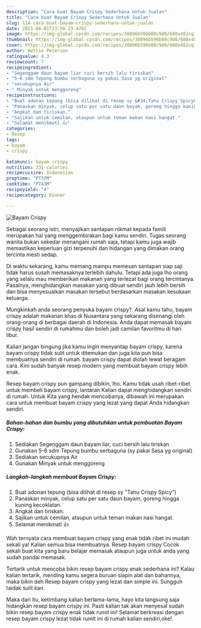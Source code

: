 ```yaml
---
description: "Cara buat Bayam Crispy Sederhana Untuk Jualan"
title: "Cara buat Bayam Crispy Sederhana Untuk Jualan"
slug: 114-cara-buat-bayam-crispy-sederhana-untuk-jualan
date: 2021-06-01T23:50:23.470Z
image: https://img-global.cpcdn.com/recipes/38896b596b08c9d0/680x482cq70/bayam-crispy-foto-resep-utama.jpg
thumbnail: https://img-global.cpcdn.com/recipes/38896b596b08c9d0/680x482cq70/bayam-crispy-foto-resep-utama.jpg
cover: https://img-global.cpcdn.com/recipes/38896b596b08c9d0/680x482cq70/bayam-crispy-foto-resep-utama.jpg
author: Hettie Peterson
ratingvalue: 4.3
reviewcount: 7
recipeingredient:
- "Segenggam daun bayam liar cuci bersih lalu tiriskan"
- "5-6 sdm Tepung bumbu serbaguna sy pakai Sasa yg original"
- "secukupnya Air"
- " Minyak untuk menggoreng"
recipeinstructions:
- "Buat adonan tepung (bisa dilihat di resep sy &#34;Tahu Crispy Spicy&#34;)"
- "Panaskan minyak, celup satu per satu daun bayam, goreng hingga kuning kecoklatan."
- "Angkat dan tiriskan."
- "Sajikan untuk cemilan, ataupun untuk teman makan nasi hangat."
- "Selamat menikmati 👍"
categories:
- Resep
tags:
- bayam
- crispy

katakunci: bayam crispy 
nutrition: 231 calories
recipecuisine: Indonesian
preptime: "PT37M"
cooktime: "PT43M"
recipeyield: "4"
recipecategory: Dinner

---
```



![Bayam Crispy](https://img-global.cpcdn.com/recipes/38896b596b08c9d0/680x482cq70/bayam-crispy-foto-resep-utama.jpg)

Sebagai seorang istri, menyajikan santapan nikmat kepada famili merupakan hal yang menggembirakan bagi kamu sendiri. Tugas seorang  wanita bukan sekedar menangani rumah saja, tetapi kamu juga wajib memastikan keperluan gizi terpenuhi dan hidangan yang dimakan orang tercinta mesti sedap.

Di waktu  sekarang, kamu memang mampu memesan santapan siap saji tidak harus susah memasaknya terlebih dahulu. Tetapi ada juga lho orang yang selalu mau memberikan makanan yang terlezat bagi orang tercintanya. Pasalnya, menghidangkan masakan yang dibuat sendiri jauh lebih bersih dan bisa menyesuaikan masakan tersebut berdasarkan masakan kesukaan keluarga. 



Mungkinkah anda seorang penyuka bayam crispy?. Asal kamu tahu, bayam crispy adalah makanan khas di Nusantara yang sekarang disenangi oleh orang-orang di berbagai daerah di Indonesia. Anda dapat memasak bayam crispy hasil sendiri di rumahmu dan boleh jadi camilan favoritmu di hari libur.

Kalian jangan bingung jika kamu ingin menyantap bayam crispy, karena bayam crispy tidak sulit untuk ditemukan dan juga kita pun bisa membuatnya sendiri di rumah. bayam crispy dapat diolah lewat beragam cara. Kini sudah banyak resep modern yang membuat bayam crispy lebih enak.

Resep bayam crispy pun gampang dibikin, lho. Kamu tidak usah ribet-ribet untuk membeli bayam crispy, lantaran Kalian dapat menghidangkan sendiri di rumah. Untuk Kita yang hendak mencobanya, dibawah ini merupakan cara untuk membuat bayam crispy yang lezat yang dapat Anda hidangkan sendiri.

<!--inarticleads1-->

##### Bahan-bahan dan bumbu yang dibutuhkan untuk pembuatan Bayam Crispy:

1. Sediakan Segenggam daun bayam liar, cuci bersih lalu tiriskan
1. Gunakan 5-6 sdm Tepung bumbu serbaguna (sy pakai Sasa yg original)
1. Sediakan secukupnya Air
1. Gunakan  Minyak untuk menggoreng




<!--inarticleads2-->

##### Langkah-langkah membuat Bayam Crispy:

1. Buat adonan tepung (bisa dilihat di resep sy &#34;Tahu Crispy Spicy&#34;)
1. Panaskan minyak, celup satu per satu daun bayam, goreng hingga kuning kecoklatan.
1. Angkat dan tiriskan.
1. Sajikan untuk cemilan, ataupun untuk teman makan nasi hangat.
1. Selamat menikmati 👍




Wah ternyata cara membuat bayam crispy yang enak tidak ribet ini mudah sekali ya! Kalian semua bisa membuatnya. Resep bayam crispy Cocok sekali buat kita yang baru belajar memasak ataupun juga untuk anda yang sudah pandai memasak.

Tertarik untuk mencoba bikin resep bayam crispy enak sederhana ini? Kalau kalian tertarik, mending kamu segera buruan siapin alat dan bahannya, maka bikin deh Resep bayam crispy yang lezat dan simple ini. Sungguh taidak sulit kan. 

Maka dari itu, ketimbang kalian berlama-lama, hayo kita langsung saja hidangkan resep bayam crispy ini. Pasti kalian tak akan menyesal sudah bikin resep bayam crispy enak tidak rumit ini! Selamat berkreasi dengan resep bayam crispy lezat tidak rumit ini di rumah kalian sendiri,oke!.

